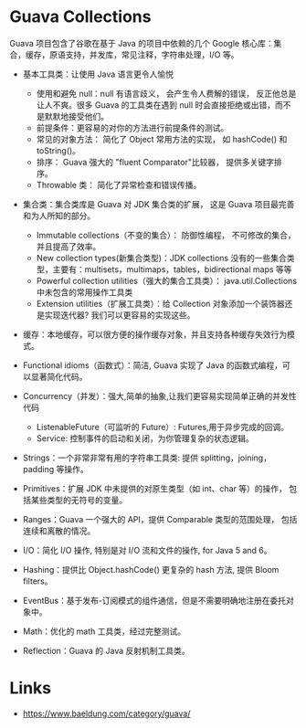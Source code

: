 # Guava Collections

Guava 项目包含了谷歌在基于 Java 的项目中依赖的几个 Google 核心库：集合，缓存，原语支持，并发库，常见注释，字符串处理，I/O 等。

- 基本工具类：让使用 Java 语言更令人愉悦

  - 使用和避免 null：null 有语言歧义， 会产生令人费解的错误， 反正他总是让人不爽。很多 Guava 的工具类在遇到 null 时会直接拒绝或出错，而不是默默地接受他们。
  - 前提条件：更容易的对你的方法进行前提条件的测试。
  - 常见的对象方法： 简化了 Object 常用方法的实现， 如 hashCode() 和 toString()。
  - 排序： Guava 强大的 "fluent Comparator"比较器， 提供多关键字排序。
  - Throwable 类： 简化了异常检查和错误传播。

- 集合类：集合类库是 Guava 对 JDK 集合类的扩展， 这是 Guava 项目最完善和为人所知的部分。

  - Immutable collections（不变的集合）： 防御性编程， 不可修改的集合，并且提高了效率。
  - New collection types(新集合类型)：JDK collections 没有的一些集合类型，主要有：multisets，multimaps，tables，bidirectional maps 等等
  - Powerful collection utilities（强大的集合工具类）： java.util.Collections 中未包含的常用操作工具类
  - Extension utilities（扩展工具类）：给 Collection 对象添加一个装饰器还是实现迭代器? 我们可以更容易的实现这些。

- 缓存：本地缓存，可以很方便的操作缓存对象，并且支持各种缓存失效行为模式。

- Functional idioms（函数式）：简洁, Guava 实现了 Java 的函数式编程，可以显著简化代码。

- Concurrency（并发）：强大,简单的抽象,让我们更容易实现简单正确的并发性代码

  - ListenableFuture（可监听的 Future）: Futures,用于异步完成的回调。
  - Service: 控制事件的启动和关闭，为你管理复杂的状态逻辑。

- Strings：一个非常非常有用的字符串工具类: 提供 splitting，joining， padding 等操作。

- Primitives：扩展 JDK 中未提供的对原生类型（如 int、char 等）的操作， 包括某些类型的无符号的变量。

- Ranges：Guava 一个强大的 API，提供 Comparable 类型的范围处理， 包括连续和离散的情况。

- I/O：简化 I/O 操作, 特别是对 I/O 流和文件的操作, for Java 5 and 6。

- Hashing：提供比 Object.hashCode() 更复杂的 hash 方法, 提供 Bloom filters。

- EventBus：基于发布-订阅模式的组件通信，但是不需要明确地注册在委托对象中。

- Math：优化的 math 工具类，经过完整测试。

- Reflection：Guava 的 Java 反射机制工具类。

# Links

- https://www.baeldung.com/category/guava/
